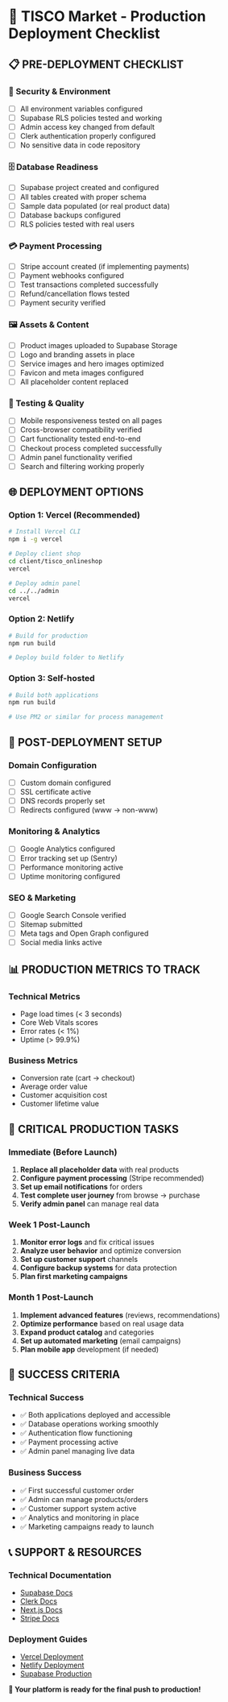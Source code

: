 # 🚀 TISCO Market - Production Deployment Checklist

## 📋 **PRE-DEPLOYMENT CHECKLIST**

### **🔐 Security & Environment**
- [ ] All environment variables configured
- [ ] Supabase RLS policies tested and working
- [ ] Admin access key changed from default
- [ ] Clerk authentication properly configured
- [ ] No sensitive data in code repository

### **🗄️ Database Readiness**
- [ ] Supabase project created and configured
- [ ] All tables created with proper schema
- [ ] Sample data populated (or real product data)
- [ ] Database backups configured
- [ ] RLS policies tested with real users

### **💳 Payment Processing**
- [ ] Stripe account created (if implementing payments)
- [ ] Payment webhooks configured
- [ ] Test transactions completed successfully
- [ ] Refund/cancellation flows tested
- [ ] Payment security verified

### **🖼️ Assets & Content**
- [ ] Product images uploaded to Supabase Storage
- [ ] Logo and branding assets in place
- [ ] Service images and hero images optimized
- [ ] Favicon and meta images configured
- [ ] All placeholder content replaced

### **📱 Testing & Quality**
- [ ] Mobile responsiveness tested on all pages
- [ ] Cross-browser compatibility verified
- [ ] Cart functionality tested end-to-end
- [ ] Checkout process completed successfully
- [ ] Admin panel functionality verified
- [ ] Search and filtering working properly

## 🌐 **DEPLOYMENT OPTIONS**

### **Option 1: Vercel (Recommended)**
```bash
# Install Vercel CLI
npm i -g vercel

# Deploy client shop
cd client/tisco_onlineshop
vercel

# Deploy admin panel
cd ../../admin
vercel
```

### **Option 2: Netlify**
```bash
# Build for production
npm run build

# Deploy build folder to Netlify
```

### **Option 3: Self-hosted**
```bash
# Build both applications
npm run build

# Use PM2 or similar for process management
```

## 🔧 **POST-DEPLOYMENT SETUP**

### **Domain Configuration**
- [ ] Custom domain configured
- [ ] SSL certificate active
- [ ] DNS records properly set
- [ ] Redirects configured (www → non-www)

### **Monitoring & Analytics**
- [ ] Google Analytics configured
- [ ] Error tracking set up (Sentry)
- [ ] Performance monitoring active
- [ ] Uptime monitoring configured

### **SEO & Marketing**
- [ ] Google Search Console verified
- [ ] Sitemap submitted
- [ ] Meta tags and Open Graph configured
- [ ] Social media links active

## 📊 **PRODUCTION METRICS TO TRACK**

### **Technical Metrics**
- Page load times (< 3 seconds)
- Core Web Vitals scores
- Error rates (< 1%)
- Uptime (> 99.9%)

### **Business Metrics**
- Conversion rate (cart → checkout)
- Average order value
- Customer acquisition cost
- Customer lifetime value

## 🚨 **CRITICAL PRODUCTION TASKS**

### **Immediate (Before Launch)**
1. **Replace all placeholder data** with real products
2. **Configure payment processing** (Stripe recommended)
3. **Set up email notifications** for orders
4. **Test complete user journey** from browse → purchase
5. **Verify admin panel** can manage real data

### **Week 1 Post-Launch**
1. **Monitor error logs** and fix critical issues
2. **Analyze user behavior** and optimize conversion
3. **Set up customer support** channels
4. **Configure backup systems** for data protection
5. **Plan first marketing campaigns**

### **Month 1 Post-Launch**
1. **Implement advanced features** (reviews, recommendations)
2. **Optimize performance** based on real usage data
3. **Expand product catalog** and categories
4. **Set up automated marketing** (email campaigns)
5. **Plan mobile app** development (if needed)

## 🎯 **SUCCESS CRITERIA**

### **Technical Success**
- ✅ Both applications deployed and accessible
- ✅ Database operations working smoothly
- ✅ Authentication flow functioning
- ✅ Payment processing active
- ✅ Admin panel managing live data

### **Business Success**
- ✅ First successful customer order
- ✅ Admin can manage products/orders
- ✅ Customer support system active
- ✅ Analytics and monitoring in place
- ✅ Marketing campaigns ready to launch

## 📞 **SUPPORT & RESOURCES**

### **Technical Documentation**
- [Supabase Docs](https://supabase.com/docs)
- [Clerk Docs](https://clerk.com/docs)
- [Next.js Docs](https://nextjs.org/docs)
- [Stripe Docs](https://stripe.com/docs)

### **Deployment Guides**
- [Vercel Deployment](https://vercel.com/docs)
- [Netlify Deployment](https://docs.netlify.com)
- [Supabase Production](https://supabase.com/docs/guides/platform)

**🎉 Your platform is ready for the final push to production!**